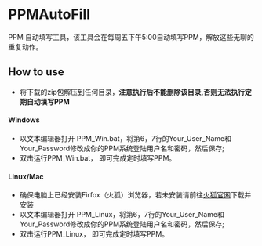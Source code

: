 # PPMAutoFill
PPM 自动填写工具，该工具会在每周五下午5:00自动填写PPM，解放这些无聊的重复动作。

## How to use

* 将下载的zip包解压到任何目录，<b>注意执行后不能删除该目录,否则无法执行定期自动填写PPM</b>

#### Windows
* 以文本编辑器打开 PPM_Win.bat，将第6，7行的Your_User_Name和Your_Password修改成你的PPM系统登陆用户名和密码，然后保存;
* 双击运行PPM_Win.bat， 即可完成定时填写PPM。

#### Linux/Mac
* 确保电脑上已经安装Firfox（火狐）浏览器，若未安装请前往[火狐官网](http://www.firefox.com.cn/download/)下载并安装
* 以文本编辑器打开 PPM_Linux，将第6，7行的Your_User_Name和Your_Password修改成你的PPM系统登陆用户名和密码，然后保存;
* 双击运行PPM_Linux， 即可完成定时填写PPM。
